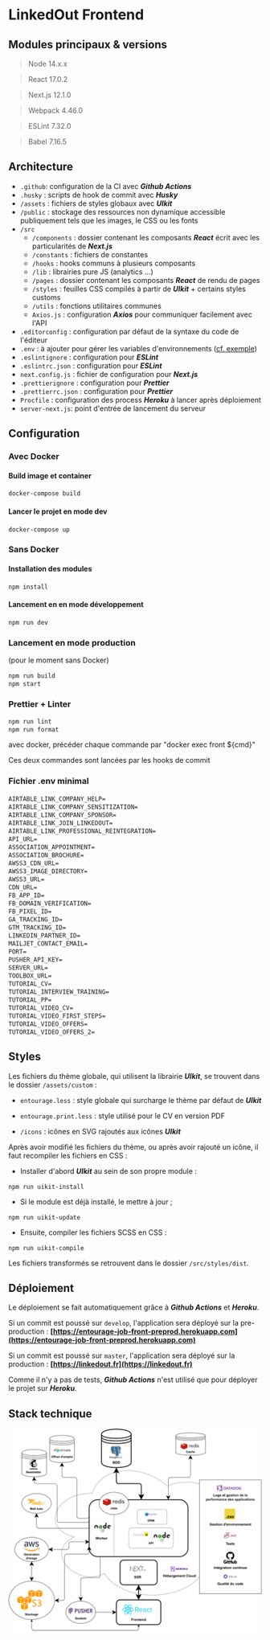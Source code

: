 # LinkedOut Frontend

## Modules principaux & versions

> Node 14.x.x

> React 17.0.2

> Next.js 12.1.0

> Webpack 4.46.0

> ESLint 7.32.0

> Babel 7.16.5

## Architecture

- `.github`: configuration de la CI avec **_Github Actions_**
- `.husky` : scripts de hook de commit avec **_Husky_**
- `/assets` : fichiers de styles globaux avec **_UIkit_**
- `/public` : stockage des ressources non dynamique accessible publiquement tels que les images, le CSS ou les fonts
- `/src`
  - `/components` : dossier contenant les composants **_React_** écrit avec les particularités de **_Next.js_**
  - `/constants` : fichiers de constantes
  - `/hooks` : hooks communs à plusieurs composants
  - `/lib` : librairies pure JS (analytics ...)
  - `/pages` : dossier contenant les composants **_React_** de rendu de pages
  - `/styles` : feuilles CSS compilés à partir de **_UIkit_** + certains styles customs
  - `/utils` : fonctions utilitaires communes
  - `Axios.js` : configuration **_Axios_** pour communiquer facilement avec l'API
- `.editorconfig` : configuration par défaut de la syntaxe du code de l'éditeur
- `.env` : à ajouter pour gérer les variables d'environnements ([cf. exemple](#fichier-env-minimal))
- `.eslintignore` : configuration pour **_ESLint_**
- `.eslintrc.json` : configuration pour **_ESLint_**
- `next.config.js` : fichier de configuration pour **_Next.js_**
- `.prettierignore` : configuration pour **_Prettier_**
- `.prettierrc.json` : configuration pour **_Prettier_**
- `Procfile` : configuration des process **_Heroku_** à lancer après déploiement
- `server-next.js`: point d'entrée de lancement du serveur

## Configuration

### Avec Docker

#### Build image et container

```
docker-compose build
```

#### Lancer le projet en mode dev

```
docker-compose up
```

### Sans Docker

#### Installation des modules

```
npm install
```

#### Lancement en en mode développement

```
npm run dev
```

### Lancement en mode production

(pour le moment sans Docker)

```
npm run build
npm start
```

### Prettier + Linter

```
npm run lint
npm run format
```

avec docker, précéder chaque commande par "docker exec front ${cmd}"

Ces deux commandes sont lancées par les hooks de commit

### Fichier .env minimal

```dotenv
AIRTABLE_LINK_COMPANY_HELP=
AIRTABLE_LINK_COMPANY_SENSITIZATION=
AIRTABLE_LINK_COMPANY_SPONSOR=
AIRTABLE_LINK_JOIN_LINKEDOUT=
AIRTABLE_LINK_PROFESSIONAL_REINTEGRATION=
API_URL=
ASSOCIATION_APPOINTMENT=
ASSOCIATION_BROCHURE=
AWSS3_CDN_URL=
AWSS3_IMAGE_DIRECTORY=
AWSS3_URL=
CDN_URL=
FB_APP_ID=
FB_DOMAIN_VERIFICATION=
FB_PIXEL_ID=
GA_TRACKING_ID=
GTM_TRACKING_ID=
LINKEDIN_PARTNER_ID=
MAILJET_CONTACT_EMAIL=
PORT=
PUSHER_API_KEY=
SERVER_URL=
TOOLBOX_URL=
TUTORIAL_CV=
TUTORIAL_INTERVIEW_TRAINING=
TUTORIAL_PP=
TUTORIAL_VIDEO_CV=
TUTORIAL_VIDEO_FIRST_STEPS=
TUTORIAL_VIDEO_OFFERS=
TUTORIAL_VIDEO_OFFERS_2=
```

## Styles

Les fichiers du thème globale, qui utilisent la librairie **_UIkit_**, se trouvent dans le dossier `/assets/custom` :

- `entourage.less` : style globale qui surcharge le thème par défaut de **_UIkit_**

- `entourage.print.less` : style utilisé pour le CV en version PDF

- `/icons` : icônes en SVG rajoutés aux icônes **_UIkit_**

Après avoir modifié les fichiers du thème, ou après avoir rajouté un icône, il faut recompiler les fichiers en CSS :

- Installer d'abord **_UIkit_** au sein de son propre module :

```
npm run uikit-install
```

- Si le module est déjà installé, le mettre à jour ;

```
npm run uikit-update
```

- Ensuite, compiler les fichiers SCSS en CSS :

```
npm run uikit-compile
```

Les fichiers transformés se retrouvent dans le dossier `/src/styles/dist`.

## Déploiement

Le déploiement se fait automatiquement grâce à **_Github Actions_** et **_Heroku_**.

Si un commit est poussé sur `develop`, l'application sera déployé sur la pre-production : **[https://entourage-job-front-preprod.herokuapp.com](https://entourage-job-front-preprod.herokuapp.com)**

Si un commit est poussé sur `master`, l'application sera déployé sur la production : **[https://linkedout.fr](https://linkedout.fr)**

Comme il n'y a pas de tests, **_Github Actions_** n'est utilisé que pour déployer le projet sur **_Heroku_**.

## Stack technique

![Stack technique LinkedOut](./stack.svg)

